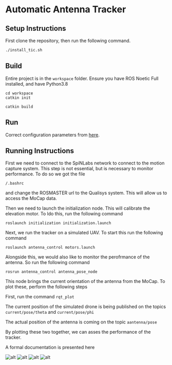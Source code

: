 # Automatic Antenna Tracker
## Setup Instructions 
First clone the repository, then run the following command.
```bash
./install_tic.sh
```

## Build

Entire project is in the `workspace` folder. 
Ensure you have ROS Noetic Full installed, and have Python3.8

```
cd workspace
catkin init

catkin build
```

## Run

Correct configuration parameters from [here](./workspace/src/messages/config/).

## Running Instructions

First we need to connect to the SpiNLabs network to connect to the motion capture system. This step is not essential, but is necessary to monitor performance. To do so we got the file 

```/.bashrc```

and change the ROSMASTER url to the Qualisys system. This will allow us to access the MoCap data. 

Then we need to launch the initialization node. This will calibrate the elevation motor. To ldo this, run the following command 

```roslaunch initialization initialization.launch```

Next, we run the tracker on a simulated UAV. To start this run the following command

```roslaunch antenna_control motors.launch```

Alongside this, we would also like to monitor the perofrmance of the antenna. So run the following command

```rosrun antenna_control antenna_pose_node```

This node brings the current orientation of the antenna from the MoCap. To plot these, perform the following steps

First, run the command ```rqt_plot```

The current position of the simulated drone is being published on the topics ```current/pose/theta``` and ```current/pose/phi```

The actual position of the antenna is coming on the topic ```aantenna/pose```

By plotting these two together, we can asses the performance of the tracker. 


A formal documentation is presented here

![alt](pictures/p1.png)
![alt](pictures/p2.png)
![alt](pictures/p3.png)
![alt](pictures/p4.png)
